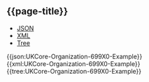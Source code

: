 ## {{page-title}}

<div class="nhsd-!t-margin-bottom-6">
  <ul class="nav nav-tabs" role="tablist">
        <li role="presentation" class="active">
            <a href="#JSON-O-6-E" role="tab" data-toggle="tab">JSON</a>
        </li>
         <li role="presentation">
            <a href="#XML-O-6-E" role="tab" data-toggle="tab">XML</a>
        </li>
        <li role="presentation">
            <a href="#Tree-O-6-E" role="tab" data-toggle="tab">Tree</a>
        </li>
  </ul>
    
  <div class="tab-content snippet">
    <div id="JSON-O-6-E" role="tabpanel" class="tab-pane active">
{{json:UKCore-Organization-699X0-Example}}
    </div>
    <div id="XML-O-6-E" role="tabpanel" class="tab-pane">
{{xml:UKCore-Organization-699X0-Example}}
    </div>
    <div id="Tree-O-6-E" role="tabpanel" class="tab-pane">
{{tree:UKCore-Organization-699X0-Example}}
    </div>
  </div>
</div>
